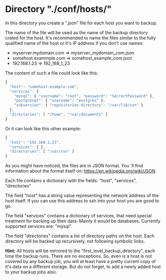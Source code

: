 # Directory "./conf/hosts/"

In this directory you create a ".json" file for each host you want to backup.

The name of the file will be used as the name of the backup directory
crated for the host. It's recommended to name the files similar to the
fully qualified name of the host or it's IP address if you don't use names:

* myserver.mydomain.com => myserver_mydomain_com.json
* somehost.exammple.com => somehost_example_com.json
* 192.168.1.23          => 192_168_1_23

The content of such a file could look like this:
```javascript
{
  "host": "somehost.example.com",
  "services": {
    "mysql": { "username": "root", "password": "SecrectPassword" },
    "postgresql": { "username": "postgres" },
    "subversion": { "repositories-directory": "/var/lib/svn" }
  },
  "directories": [ "/home", "/var/documents" ]
}
```
Or it can look like this other example:
```javascript
{
  "host": "192.168.1.23",
  "services": { },
  "directories": [ "/var/svn" ]
}
```
As you might have noticed, the files are in JSON format. You 'll find
information about the format itself on: https://en.wikipedia.org/wiki/JSON

Each file contains a dictionary with the fields:
"host", "services", "directories"

The field "host" has a string value representing the network address of the
host itself. If you can use this address to ssh into your host you are good
to go.

The field "services" contains a dictionary of services, that need special
treatment for backing up their data. Mainly it would be databases. Currently
supported services are: "mysql".

The field "directories" contains a list of directory paths on the host. Each
directory will be backed up recursively, not following symbolic links.

**Hint:**
All hosts will be mirrored to the "first_level_backup_directory", each
time the backup runs. There are no exceptions. So, even is a host is
not covered by any backup job, you will at least have a pretty current
copy of it's data on a different storage. But do not forget, to
add a newly added host to your backup jobs also.

